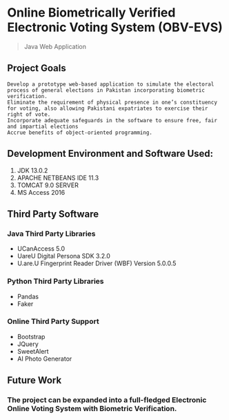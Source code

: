 # Online Biometrically Verified Electronic Voting System (OBV-EVS)
> Java Web Application

## Project Goals
    Develop a prototype web-based application to simulate the electoral process of general elections in Pakistan incorporating biometric verification.
    Eliminate the requirement of physical presence in one’s constituency for voting, also allowing Pakistani expatriates to exercise their right of vote.
    Incorporate adequate safeguards in the software to ensure free, fair and impartial elections
    Accrue benefits of object-oriented programming.

## Development Environment and Software Used:
1. JDK 13.0.2
2. APACHE NETBEANS IDE 11.3
3. TOMCAT 9.0 SERVER
4. MS Access 2016 

## Third Party Software
### Java Third Party Libraries
- UCanAccess 5.0
- UareU Digital Persona SDK 3.2.0
- U.are.U Fingerprint Reader Driver (WBF) Version 5.0.0.5

### Python Third Party Libraries
- Pandas
- Faker

### Online Third Party Support
- Bootstrap
- JQuery
- SweetAlert
- AI Photo Generator

## Future Work
### The project can be expanded into a full-fledged Electronic Online Voting System with Biometric Verification.

